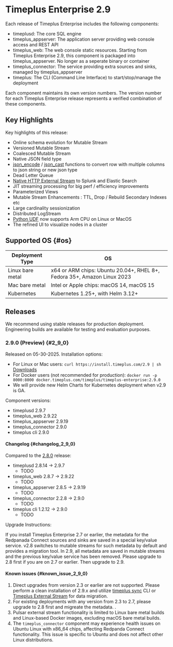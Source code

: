 # Timeplus Enterprise 2.9
Each release of Timeplus Enterprise includes the following components:

* timeplusd: The core SQL engine
* timeplus_appserver: The application server providing web console access and REST API
* timeplus_web: The web console static resources. Starting from Timeplus Enterprise 2.9, this component is packaged into timeplus_appserver. No longer as a seperate binary or container
* timeplus_connector: The service providing extra sources and sinks, managed by timeplus_appserver
* timeplus: The CLI (Command Line Interface) to start/stop/manage the deployment

Each component maintains its own version numbers. The version number for each Timeplus Enterprise release represents a verified combination of these components.

## Key Highlights
Key highlights of this release:
* Online schema evolution for Mutable Stream
* Versioned Mutable Stream
* Coalesced Mutable Stream
* Native JSON field type
* [json_encode](/functions_for_json#json_encode) / [json_cast](/functions_for_json#json_cast) functions to convert row with multiple columns to json string or new json type
* Dead Letter Queue
* [Native HTTP External Stream](/http-external) to Splunk and Elastic Search
* JIT streaming processing for big perf / efficiency improvements
* Parameterized Views
* Mutable Stream Enhancements : TTL, Drop / Rebuild Secondary Indexes etc
* Large cardinality sessionization
* Distributed LogStream
* [Python UDF](/py-udf) now supports Arm CPU on Linux or MacOS
* The refined UI to visualize nodes in a cluster

## Supported OS {#os}
|Deployment Type| OS |
|--|--|
|Linux bare metal| x64 or ARM chips: Ubuntu 20.04+, RHEL 8+, Fedora 35+, Amazon Linux 2023|
|Mac bare metal| Intel or Apple chips: macOS 14, macOS 15|
|Kubernetes|Kubernetes 1.25+, with Helm 3.12+|

## Releases
We recommend using stable releases for production deployment. Engineering builds are available for testing and evaluation purposes.

### 2.9.0 (Preview) {#2_9_0}
Released on 05-30-2025. Installation options:
* For Linux or Mac users: `curl https://install.timeplus.com/2.9 | sh` [Downloads](/release-downloads#2_9_0)
* For Docker users (not recommended for production): `docker run -p 8000:8000 docker.timeplus.com/timeplus/timeplus-enterprise:2.9.0`
* We will provide new Helm Charts for Kubernetes deployment when v2.9 is GA.

Component versions:
* timeplusd 2.9.7
* timeplus_web 2.9.22
* timeplus_appserver 2.9.19
* timeplus_connector 2.9.0
* timeplus cli 2.9.0

#### Changelog {#changelog_2_9_0}
Compared to the [2.8.0](/enterprise-v2.8#2_8_0) release:
* timeplusd 2.8.14 -> 2.9.7
  * TODO
* timeplus_web 2.8.7 -> 2.9.22
  * TODO
* timeplus_appserver 2.8.5 -> 2.9.19
  * TODO
* timeplus_connector 2.2.8 -> 2.9.0
  * TODO
* timeplus cli 1.2.12 -> 2.9.0
  * TODO

Upgrade Instructions:

If you install Timeplus Enterprise 2.7 or earlier, the metadata for the Redpanada Connect sources and sinks are saved in a special key/value service. v2.8 switches to mutable streams for such metadata by default and provides a migration tool. In 2.9, all metadata are saved in mutable streams and the previous key/value service has been removed. Please upgrade to 2.8 first if you are on 2.7 or earlier. Then upgrade to 2.9.

#### Known issues {#known_issue_2_9_0}
1. Direct upgrades from version 2.3 or earlier are not supported. Please perform a clean installation of 2.9.x and utilize [timeplus sync](/cli-sync) CLI or [Timeplus External Stream](/timeplus-external-stream) for data migration.
2. For existing deployments with any version from 2.3 to 2.7, please upgrade to 2.8 first and migreate the metadata. .
3. Pulsar external stream functionality is limited to Linux bare metal builds and Linux-based Docker images, excluding macOS bare metal builds.
4. The `timeplus_connector` component may experience health issues on Ubuntu Linux with x86_64 chips, affecting Redpanda Connect functionality. This issue is specific to Ubuntu and does not affect other Linux distributions.
